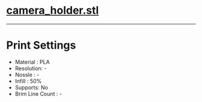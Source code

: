 # [camera_holder.stl](https://github.com/syki66/binary/blob/master/3D-modelings/camera_holder.stl)

---

# Print Settings

- Material : PLA
- Resolution: -
- Nossle : -
- Infill : 50%
- Supports: No
- Brim Line Count : -
